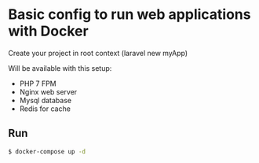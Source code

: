  # Basic config to run web applications with Docker

 Create your project in root context (laravel new myApp)

Will be available with this setup:

- PHP 7 FPM
- Nginx web server
- Mysql database
- Redis for cache

 ## Run
 ```sh
$ docker-compose up -d
```